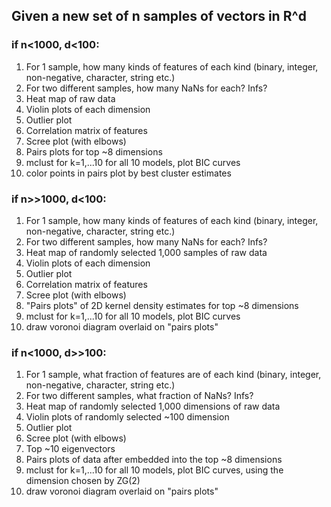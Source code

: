 ## Given a new set of n samples of vectors in R^d

###  if n<1000, d<100:

1. For 1 sample, how many kinds of features of each kind (binary, integer, non-negative, character, string etc.)
2. For two different samples, how many NaNs for each? Infs?
3. Heat map of raw data
4. Violin plots of each dimension
5. Outlier plot
6. Correlation matrix of features
7. Scree plot (with elbows)
8. Pairs plots for top ~8 dimensions
9. mclust for k=1,...10 for all 10 models, plot BIC curves
10. color points in pairs plot by best cluster estimates



### if n>>1000, d<100:

1. For 1 sample, how many kinds of features of each kind (binary, integer, non-negative, character, string etc.)
2. For two different samples, how many NaNs for each? Infs?
3. Heat map of randomly selected 1,000 samples of raw data
4. Violin plots of each dimension
5. Outlier plot
6. Correlation matrix of features
7. Scree plot (with elbows)
8. "Pairs plots" of 2D kernel density estimates for top ~8 dimensions
9. mclust for k=1,...10 for all 10 models, plot BIC curves
10. draw voronoi diagram overlaid on "pairs plots"


### if n<1000, d>>100:

1. For 1 sample, what fraction of features are of each kind (binary, integer, non-negative, character, string etc.)
2. For two different samples, what fraction of NaNs? Infs?
3. Heat map of randomly selected 1,000 dimensions of raw data
4. Violin plots of randomly selected ~100 dimension
5. Outlier plot
6. Scree plot (with elbows)
7. Top ~10 eigenvectors
8. Pairs plots of data after embedded into the top ~8 dimensions
9. mclust for k=1,...10 for all 10 models, plot BIC curves, using the dimension chosen by ZG(2)
10. draw voronoi diagram overlaid on "pairs plots"
